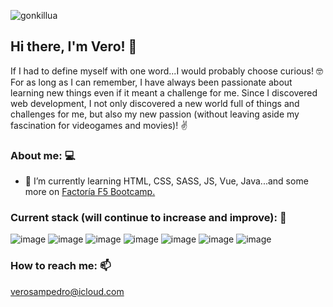 ![gonkillua](https://github.com/verosampedro/verosampedro/assets/146768253/a101fe84-3b7d-4ae9-8b5a-291ea8ab6565)

## Hi there, I'm Vero! 👋

If I had to define myself with one word...I would probably choose curious! :nerd_face: For as long as I can remember, I have always been passionate about learning new things even if it meant a challenge for me. Since I discovered web development, I not only discovered a new world full of things and challenges for me, but also my new passion (without leaving aside my fascination for videogames and movies)! :v:

### About me: :computer:

- 🌱 I’m currently learning HTML, CSS, SASS, JS, Vue, Java...and some more on [Factoría F5 Bootcamp.](https://github.com/FactoriaF5-Asturias)

### Current stack (will continue to increase and improve): :round_pushpin:

![image](https://github.com/verosampedro/verosampedro/assets/146768253/5d2786a2-e2be-462d-937b-6010398de5e3)
![image](https://github.com/verosampedro/verosampedro/assets/146768253/da533c65-5c20-4647-b2da-74513ae3085c)
![image](https://github.com/verosampedro/verosampedro/assets/146768253/94e76648-8426-4023-b58f-ab104a94adab)
![image](https://github.com/verosampedro/verosampedro/assets/146768253/c9c55bf3-e055-4d15-841c-a8a52fa14cfb)
![image](https://github.com/verosampedro/verosampedro/assets/146768253/64256624-5ef2-4b61-9ec1-b80b2c2bbcd7)
![image](https://github.com/verosampedro/verosampedro/assets/146768253/58982f8b-7c9b-4afc-8de2-44b024cc7e19)
![image](https://github.com/verosampedro/verosampedro/assets/146768253/93078f25-6c0d-4ead-bc0f-5c7e700358e5)




### How to reach me: 	:mailbox:

verosampedro@icloud.com 







